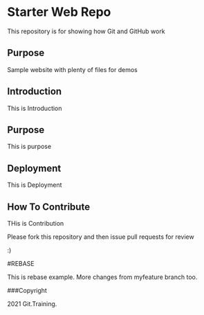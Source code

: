 # Starter Web Repo

This repository is for showing how Git and GitHub work

## Purpose

Sample website with plenty of files for demos

## Introduction

This is Introduction

## Purpose

This is purpose

## Deployment

This is Deployment

## How To Contribute

THis is Contribution

Please fork this repository and then issue pull requests for review

:)

#REBASE

This is rebase example. More changes from myfeature branch too.


###Copyright

2021 Git.Training.